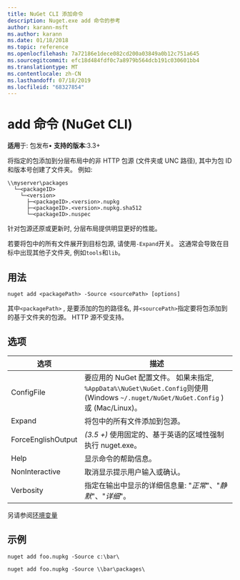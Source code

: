 ```yaml
---
title: NuGet CLI 添加命令
description: Nuget.exe add 命令的参考
author: karann-msft
ms.author: karann
ms.date: 01/18/2018
ms.topic: reference
ms.openlocfilehash: 7a72186e1dece082cd200a03849a0b12c751a645
ms.sourcegitcommit: efc18d484fdf0c7a8979b564dcb191c030601bb4
ms.translationtype: MT
ms.contentlocale: zh-CN
ms.lasthandoff: 07/18/2019
ms.locfileid: "68327854"
---
```

# <a name="add-command-nuget-cli"></a>add 命令 (NuGet CLI)

**适用**于: 包发布&bullet; **支持的版本**:3.3+

将指定的包添加到分层布局中的非 HTTP 包源 (文件夹或 UNC 路径), 其中为包 ID 和版本号创建了文件夹。 例如:

    \\myserver\packages
      └─<packageID>
        └─<version>
          ├─<packageID>.<version>.nupkg
          ├─<packageID>.<version>.nupkg.sha512
          └─<packageID>.nuspec

针对包源还原或更新时, 分层布局提供明显更好的性能。

若要将包中的所有文件展开到目标包源, 请使用`-Expand`开关。 这通常会导致在目标中出现其他子文件夹, 例如`tools`和`lib`。

## <a name="usage"></a>用法

```cli
nuget add <packagePath> -Source <sourcePath> [options]
```

其中`<packagePath>` , 是要添加的包的路径名, 并`<sourcePath>`指定要将包添加到的基于文件夹的包源。 HTTP 源不受支持。

## <a name="options"></a>选项

| 选项 | 描述 |
| --- | --- |
| ConfigFile | 要应用的 NuGet 配置文件。 如果未指定, `%AppData%\NuGet\NuGet.Config`则使用 (Windows `~/.nuget/NuGet/NuGet.Config` ) 或 (Mac/Linux)。|
| Expand | 将包中的所有文件添加到包源。 |
| ForceEnglishOutput | *(3.5 +)* 使用固定的、基于英语的区域性强制执行 nuget.exe。 |
| Help | 显示命令的帮助信息。 |
| NonInteractive | 取消显示提示用户输入或确认。 |
| Verbosity | 指定在输出中显示的详细信息量: "*正常*"、"*静默*"、"*详细*"。 |

另请参阅[环境变量](cli-ref-environment-variables.md)

## <a name="examples"></a>示例

```cli
nuget add foo.nupkg -Source c:\bar\

nuget add foo.nupkg -Source \\bar\packages\
```
